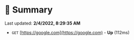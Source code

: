 # 📖 Summary
Last updated: **2/4/2022, 8:29:35 AM**

- `GET` [https://google.com](https://google.com) - **Up** (112ms)
